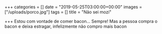 +++
categories = []
date = "2019-05-25T03:00:00+00:00"
images = ["/uploads/porco.jpg"]
tags = []
title = "Não sei mozi"

+++
Estou com vontade de comer bacon... Sempre! Mas a pessoa compra o bacon e deixa estragar, infelizmente não compro mais bacon